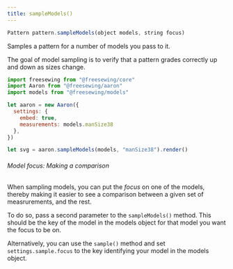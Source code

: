 ```yaml
---
title: sampleModels()
---
```


```js
Pattern pattern.sampleModels(object models, string focus)
``` 

Samples a pattern for a number of models you pass to it.

The goal of model sampling is to verify that a pattern grades correctly up and down as sizes change.

```js
import freesewing from "@freesewing/core"
import Aaron from "@freesewing/aaron"
import models from "@freesewing/models"

let aaron = new Aaron({
  settings: {
    embed: true,
    measurements: models.manSize38
  }, 
})

let svg = aaron.sampleModels(models, "manSize38").render()
``` 

<Tip>

###### Model focus: Making a comparison

When sampling models, you can put the *focus* on one of the models, thereby making it 
easier to see a comparison between a given set of measrurements, and the rest.

To do so, pass a second parameter to the `sampleModels()` method. This should be
the key of the model in the models object for that model you want the focus to be on.

Alternatively, you can use the `sample()` method and set `settings.sample.focus` to the key
identifying your model in the models object.

</Tip>

